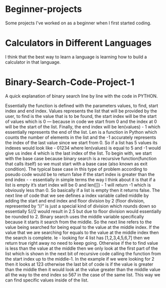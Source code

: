 # Beginner-projects


Some projects I've worked on as a beginner when I first started coding. 


# Calculators in Different Languages

I think that the best way to learn a language is learning how to build a calculator in that language. 

# Binary-Search-Code-Project-1

A quick explanation of binary search line by line with the code in PYTHON. 

Essentially the function is defined with the parameters values, to find, start index and end index. Values represents the list that will be provided by the user, to find is the value that is to be found, the start index will be the start of values which is 0 — because in code we start from 0 and the index at 0 will be the start of the list. Finally, the end index will be len(values) - 1 which essentially represents the end of the list. Len is a function in Python which counts the number of elements in the list and the -1 accurately represents the index of the last value since we start from 0. So if a list has 5 values its indexes would look like - 01234 where len(values) is equal to 5 and -1 would give us index 4 which is the last index of the list. To begin with, we start with the base case because binary search is a recursive function(function that calls itself) so we must start with a base case (also known as exit condition). The typical base case in this type of problem according to pseudo code would be to return false if the start index is greater than the end index - - essentially in simple terms the way I think about it is that if a list is empty it’s start index will be 0 and len([]) - 1 will return -1 which is obviously less than 0. So basically if a list is empty then it returns false. The next line of code that we see defines a index variable called middle by adding the start and end index and floor division by 2 (floor division, represented by “//“ is just a special kind of division which rounds down so essentially 5//2 would result in 2.5 but due to floor division would essentially be rounded to 2. Binary search uses the middle variable specifically because it starts it search from the middle. So the next line refers to the value being searched for being equal to the value at the middle index. If the value that we are searching for equals to the value at the middle index then the search is complete. Ie - looking for 4 list has [1,2,3,4,5,6,7] then we return true right away no need to keep going. Otherwise if the to find value is less than the value at the middle then we only look at the first part of the list which is shown in the next bit of recursive code calling the function from the start index up to the middle-1. In the example if we were looking for 2 then it looks at 123 otherwise the last bit of code is if the value is greater than the middle then it would look at the value greater than the middle value all the way to the end index so 567 in the case of the same list. This way we can find specific values inside of the list. 

